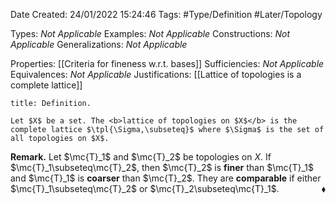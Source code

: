 <div class="topSpace"></div>

Date Created: 24/01/2022 15:24:46
Tags: #Type/Definition #Later/Topology

Types: <i>Not Applicable</i>
Examples: <i>Not Applicable</i> 
Constructions: <i>Not Applicable</i>
Generalizations: <i>Not Applicable</i>

Properties: [[Criteria for fineness w.r.t. bases]]
Sufficiencies: <i>Not Applicable</i>
Equivalences: <i>Not Applicable</i>
Justifications: [[Lattice of topologies is a complete lattice]]

``` ad-Definition
title: Definition.

Let $X$ be a set. The <b>lattice of topologies on $X$</b> is the complete lattice $\tpl{\Sigma,\subseteq}$ where $\Sigma$ is the set of all topologies on $X$.

```

<b>Remark.</b> Let $\mc{T}_1$ and $\mc{T}_2$ be topologies on $X$. If $\mc{T}_1\subseteq\mc{T}_2$, then $\mc{T}_2$ is <b>finer</b> than $\mc{T}_1$ and $\mc{T}_1$ is <b>coarser</b> than $\mc{T}_2$. They are <b>comparable</b> if either $\mc{T}_1\subseteq\mc{T}_2$ or $\mc{T}_2\subseteq\mc{T}_1$.<span style="float:right;">$\blacklozenge$</span>
